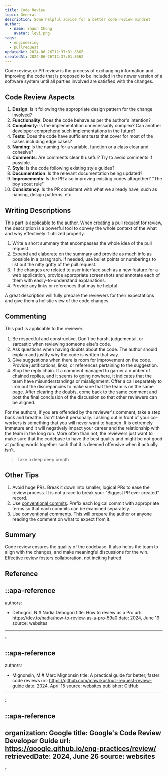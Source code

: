 ```yaml
---
title: Code Review
topic: General
description: Some helpful advice for a better code review mindset
author:
  - name: Shaun Chong
    avatar: levi.png
tags:
  - engineering
  - pullrequest
updatedAt: 2024-06-26T12:37:01.866Z
createdAt: 2024-06-26T12:37:01.866Z
---
```


Code review, or PR review is the process of exchanging information and improving the code that is proposed to be included in the newer version of a software system until all parties involved are satisfied with the changes.

<!--more-->

## Code Review Aspects

1. **Design**: Is it following the appropriate design pattern for the change involved?
2. **Functionality**: Does the code behave as per the author's intention?
3. **Complexity**: Is the implementation unnecessarily complex? Can another developer comprehend such implementations in the future?
4. **Tests**: Does the code have sufficient tests that cover for most of the cases including edge cases?
5. **Naming**: Is the naming for a variable, function or a class clear and cohesive?
6. **Comments**: Are comments clear & useful? Try to avoid comments if possible.
7. **Style**: Is the code following existing style guides?
8. **Documentation**: Is the relevant documentation being updated?
9. **Improvements**: Is the PR also improving existing codes altogether? "The boy scout rule"
10. **Consistency**: Is the PR consistent with what we already have, such as naming, design patterns, etc.

## Writing Descriptions

This part is applicable to the author. When creating a pull request for review, the description is a powerful tool to convey the whole context of the what and why effectively if utilized properly.

1. Write a short summary that encompasses the whole idea of the pull request.
2. Expand and elaborate on the summary and provide as much info as possible in a paragraph. If needed, use bullet points or numberings to list out the nitty gritty of the pull request.
3. If the changes are related to user interface such as a new feature for a web application, provide appropriate screenshots and annotate each of them with easily-to-understand explanations.
4. Provide any links or references that may be helpful.

A great description will fully prepare the reviewers for their expectations and give them a holistic view of the code changes.

## Commenting

This part is applicable to the reviewer.

1. Be respectful and constructive. Don't be harsh, judgemental, or sarcastic when reviewing someone else's code.
2. Ask questions when having doubts about the code. The author should explain and justify why the code is written that way.
3. Give suggestions when there is room for improvement on the code. Provide justifications, links, or references pertaining to the suggestion.
4. Stop the reply chain. If a comment managed to garner a number of chained replies, and it seems to going nowhere, it indicates that the team have misunderstandings or misalignment. Offer a call separately to iron out the discrepancies to make sure that the team is on the same page. After clearing the doubts, come back to the same comment and post the final conclusion of the discussion so that other reviewers can be aligned.

For the authors, if you are offended by the reviewer's comment, take a step back and breathe. Don't take it personally. Lashing out in front of your co-workers is something that you will never want to happen. It is extremely immature and it will negatively impact your career and the relationship with the team in the long run. More often than not, the reviewers just want to make sure that the codebase to have the best quality and might be not good at putting words together such that it is deemed offensive when it actually isn't.

> Take a deep deep breath

## Other Tips

1. Avoid huge PRs. Break it down into smaller, logical PRs to ease the review process. It is not a race to break your "Biggest PR ever created" record.
2. Use [conventional commits](https://www.conventionalcommits.org/en/v1.0.0/#summary). Prefix each logical commit with appropriate terms so that each commits can be examined separately.
3. Use [conventional comments](https://conventionalcomments.org/). This will prepare the author or anyone reading the comment on what to expect from it.

## Summary

Code review ensures the quality of the codebase. It also helps the team to align with the changes, and make meaningful discussions for the win. Effective review fosters collaboration, not inciting hatred.

## Reference

<!-- prettier-ignore-start -->
::apa-reference
---
authors:
 - Debogori, N # Nadia Debogori
title: How to review as a Pro
url: https://dev.to/nadia/how-to-review-as-a-pro-59a0
date: 2024, June 19
source: websites
---
::

::apa-reference
---
authors:
 - Mignonsin, M # Marc Mignonsin
title: A practical guide for better, faster code reviews
url: https://github.com/mawrkus/pull-request-review-guide
date: 2024, April 15
source: websites
publisher: GitHub
---
::

::apa-reference
---
organization: Google
title: Google's Code Review Developer Guide
url: https://google.github.io/eng-practices/review/
retrievedDate: 2024, June 26
source: websites
---
::
<!-- prettier-ignore-end -->
